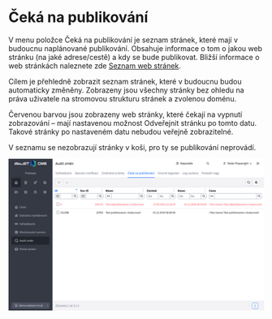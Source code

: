 # Čeká na publikování

V menu položce Čeká na publikování je seznam stránek, které mají v budoucnu naplánované publikování. Obsahuje informace o tom o jakou web stránku (na jaké adrese/cestě) a kdy se bude publikovat. Bližší informace o web stránkách naleznete zde [Seznam web stránek](../../redactor/webpages/README.md).

Cílem je přehledně zobrazit seznam stránek, které v budoucnu budou automaticky změněny. Zobrazeny jsou všechny stránky bez ohledu na práva uživatele na stromovou strukturu stránek a zvolenou doménu.

Červenou barvou jsou zobrazeny web stránky, které čekají na vypnutí zobrazování – mají nastavenou možnost Odveřejnit stránku po tomto datu. Takové stránky po nastaveném datu nebudou veřejně zobrazitelné.

V seznamu se nezobrazují stránky v koši, pro ty se publikování neprovádí.

![](audit-awaiting-publish-webpages.png)
